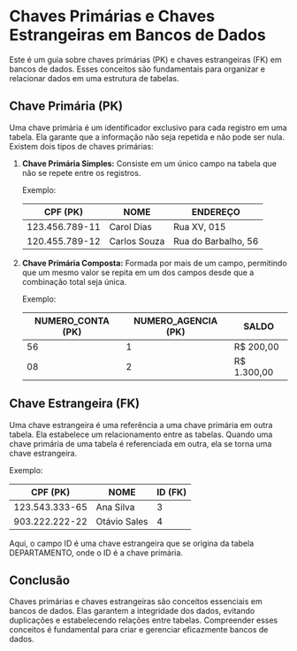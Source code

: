 # Chaves Primárias e Chaves Estrangeiras em Bancos de Dados

Este é um guia sobre chaves primárias (PK) e chaves estrangeiras (FK) em bancos de dados. 
Esses conceitos são fundamentais para organizar e relacionar dados em uma estrutura de tabelas.

## Chave Primária (PK)

Uma chave primária é um identificador exclusivo para cada registro em uma tabela. 
Ela garante que a informação não seja repetida e não pode ser nula. Existem dois tipos de chaves primárias:

1. **Chave Primária Simples:** Consiste em um único campo na tabela que não se repete entre os registros.
   
   Exemplo:
   
   | CPF (PK)         | NOME        | ENDEREÇO             |
   |------------------|-------------|----------------------|
   | 123.456.789-11   | Carol Dias  | Rua XV, 015          |
   | 120.455.789-12   | Carlos Souza| Rua do Barbalho, 56 |
   
2. **Chave Primária Composta:** Formada por mais de um campo, permitindo que um mesmo valor se repita em um dos campos desde que a combinação total seja única.

   Exemplo:
   
   | NUMERO_CONTA (PK) | NUMERO_AGENCIA (PK) | SALDO     |
   |-------------------|---------------------|-----------|
   | 56                | 1                   | R$ 200,00 |
   | 08                | 2                   | R$ 1.300,00 |

## Chave Estrangeira (FK)

Uma chave estrangeira é uma referência a uma chave primária em outra tabela. Ela estabelece um relacionamento entre as tabelas. Quando uma chave primária de uma tabela é referenciada em outra, ela se torna uma chave estrangeira.

Exemplo:

| CPF (PK)          | NOME        | ID (FK) |
|-------------------|-------------|---------|
| 123.543.333-65    | Ana Silva   | 3       |
| 903.222.222-22    | Otávio Sales| 4       |

Aqui, o campo ID é uma chave estrangeira que se origina da tabela DEPARTAMENTO, onde o ID é a chave primária.

## Conclusão

Chaves primárias e chaves estrangeiras são conceitos essenciais em bancos de dados. Elas garantem a integridade dos dados, evitando duplicações e estabelecendo relações entre tabelas. Compreender esses conceitos é fundamental para criar e gerenciar eficazmente bancos de dados.
